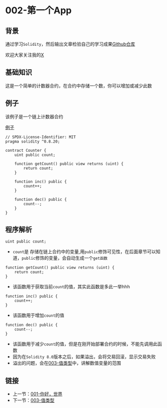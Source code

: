 # 002-第一个App

## 背景

通过学习`Solidity`，然后输出文章检验自己的学习成果[Github仓库](https://github.com/XdpCs/Solidity-learning)

欢迎大家关注我的[X](https://twitter.com/CsXdp)

## 基础知识

这是一个简单的计数器合约，在合约中存储一个数，你可以增加或减少此数

## 例子

该例子是一个链上计数器合约

[例子](https://github.com/XdpCs/Solidity-Learning/blob/master/Solidity/002.FirstApp/Counter.sol)

```solidity
// SPDX-License-Identifier: MIT
pragma solidity ^0.8.20;

contract Counter {
    uint public count;

    function getCount() public view returns (uint) {
        return count;
    }

    function inc() public {
        count++;
    }

    function dec() public {
        count--;
    }
}
```

## 程序解析

```solidity
uint public count;
```

* `count`是 存储在链上合约中的变量,用`public`修饰可见性，在后面章节可以知道，`public`修饰的变量，会自动生成一个`get函数`

```solidity
function getCount() public view returns (uint) {
    return count;
}
```

* 该函数用于获取当前`count`的值，其实此函数是多此一举hhh

```solidity
function inc() public {
    count++;
}
```

* 该函数用于增加`count`的值

```solidity
function dec() public {
    count--;
}
```

* 该函数用于减少`count`的值，但是在刚开始部署合约的时候，不能先调用此函数
* 因为在`Solidity 8.0`版本之后，如果溢出，会将交易回滚，显示交易失败
* 溢出的问题，会在[003-值类型](../003.ValueType/README.md)中，讲解数值变量的范围

## 链接

* 上一节：[001-你好，世界](../001.HelloWorld/README.md)
* 下一节：[003-值类型](../003.ValueType/README.md)
